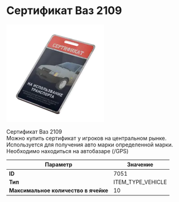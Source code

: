 # Сертификат Ваз 2109

![Item Image](../img/7051.webp?raw=true)

Сертификат Ваз 2109<br>Можно купить сертификат у игроков на центральном рынке.<br>Используется для получения авто марки определенной марки.<br>Необходимо находиться на автобазаре (/GPS)


| Параметр | Значение |
|----------|----------|
| **ID** | 7051 |
| **Тип** | ITEM_TYPE_VEHICLE |
| **Максимальное количество в ячейке** | 10 |

